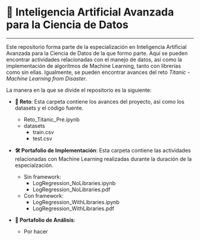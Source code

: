 # 🌟 Inteligencia Artificial Avanzada para la Ciencia de Datos

---

Este repositorio forma parte de la especialización en Inteligencia Artificial Avanzada para la Ciencia de Datos de la que formo parte. 
Aquí se pueden encontrar actividades relacionadas con el manejo de datos, así como la implementación de algoritmos de Machine Learning, tanto con librerías como sin ellas. 
Igualmente, se pueden encontrar avances del reto *Titanic - Machine Learning from Disaster*.

La manera en la que se divide el repositorio es la siguiente:

- **📂 Reto**: Esta carpeta contiene los avances del proyecto, así como los datasets y el código fuente.
  - Reto_Titanic_Pre.ipynb
  - datasets
    - train.csv
    - test.csv

- **🛠️ Portafolio de Implementación**: Esta carpeta contiene las actividades relacionadas con Machine Learning realizadas durante la duración de la especialzación.
  - Sin framework:
    - LogRegression_NoLibraries.ipynb
    - LogRegression_NoLibraries.pdf
  - Con framework:
    - LogRegression_WithLibraries.ipynb
    - LogRegression_WithLibraries.pdf

- **📝 Portafolio de Análisis**:
  - Por hacer
